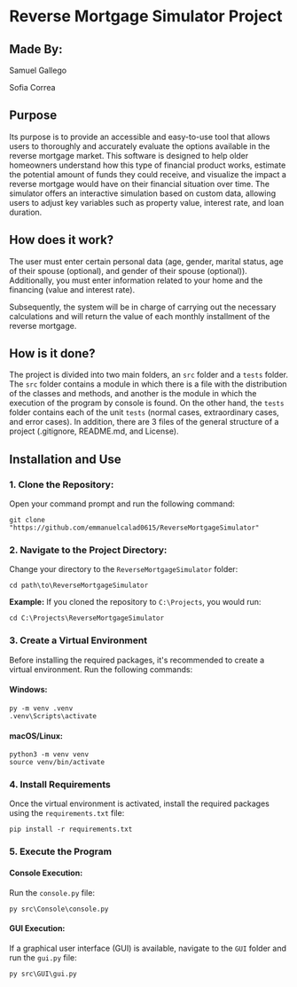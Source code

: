 # Reverse Mortgage Simulator Project

## Made By:

Samuel Gallego

Sofia Correa

## Purpose

Its purpose is to provide an accessible and easy-to-use tool that allows users to thoroughly and accurately evaluate the options available in the reverse mortgage market. This software is designed to help older homeowners understand how this type of financial product works, estimate the potential amount of funds they could receive, and visualize the impact a reverse mortgage would have on their financial situation over time. The simulator offers an interactive simulation based on custom data, allowing users to adjust key variables such as property value, interest rate, and loan duration.

## How does it work?

The user must enter certain personal data (age, gender, marital status, age of their spouse (optional), and gender of their spouse (optional)). Additionally, you must enter information related to your home and the financing (value and interest rate).

Subsequently, the system will be in charge of carrying out the necessary calculations and will return the value of each monthly installment of the reverse mortgage.

## How is it done?

The project is divided into two main folders, an `src` folder and a `tests` folder. The `src` folder contains a module in which there is a file with the distribution of the classes and methods, and another is the module in which the execution of the program by console is found. On the other hand, the `tests` folder contains each of the unit `tests` (normal cases, extraordinary cases, and error cases). In addition, there are 3 files of the general structure of a project (.gitignore, README.md, and License).

## Installation and Use

### 1. Clone the Repository:
  
Open your command prompt and run the following command:

    git clone "https://github.com/emmanuelcalad0615/ReverseMortgageSimulator"
  
### 2. Navigate to the Project Directory:

Change your directory to the `ReverseMortgageSimulator` folder:

    cd path\to\ReverseMortgageSimulator

**Example:** If you cloned the repository to `C:\Projects`, you would run:

    cd C:\Projects\ReverseMortgageSimulator

### 3. Create a Virtual Environment

Before installing the required packages, it's recommended to create a virtual environment. Run the following commands:

#### Windows:

    py -m venv .venv
    .venv\Scripts\activate

#### macOS/Linux:

    python3 -m venv venv
    source venv/bin/activate

### 4. Install Requirements

Once the virtual environment is activated, install the required packages using the `requirements.txt` file:

    pip install -r requirements.txt

### 5. Execute the Program

#### Console Execution:

Run the `console.py` file:

    py src\Console\console.py

#### GUI Execution:

If a graphical user interface (GUI) is available, navigate to the `GUI` folder and run the `gui.py` file:

    py src\GUI\gui.py
